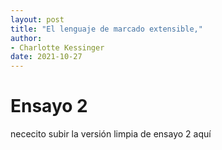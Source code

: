```yaml
---
layout: post
title: "El lenguaje de marcado extensible,"
author:
- Charlotte Kessinger
date: 2021-10-27
---
```

# Ensayo 2 

nececito subir la versión limpia de ensayo 2 aquí
